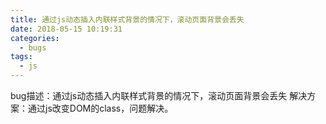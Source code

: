```yaml
---
title: 通过js动态插入内联样式背景的情况下，滚动页面背景会丢失
date: 2018-05-15 10:19:31
categories:
  - bugs
tags:
  - js
---
```

bug描述：通过js动态插入内联样式背景的情况下，滚动页面背景会丢失
解决方案：通过js改变DOM的class，问题解决。